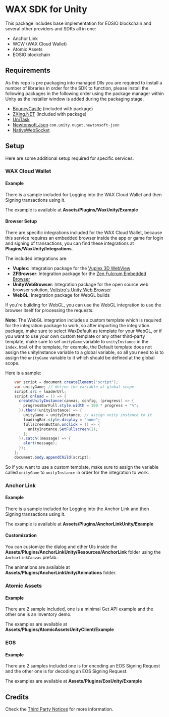 # WAX SDK for Unity

This package includes base implementation for EOSIO blockchain and several other providers and SDKs all in one:

- Anchor Link
- WCW (WAX Cloud Wallet)
- Atomic Assets
- EOSIO blockchain

## Requirements

As this repo is pre packaging into managed Dlls you are required to install a number of libraries in order for the
SDK to function, please install the following packages in the following order using the package manager within Unity as the installer window is added during the packaging stage.

- [BouncyCastle](https://www.bouncycastle.org/csharp/index.html) (included with package)
- [ZXing.NET](https://github.com/micjahn/ZXing.Net) (included with package)
- [UniTask](https://github.com/Cysharp/UniTask)
- [Newtonsoft.Json](https://docs.unity3d.com/Packages/com.unity.nuget.newtonsoft-json@latest) `com.unity.nuget.newtonsoft-json`
- [NativeWebSocket](https://github.com/endel/NativeWebSocket)

## Setup

Here are some additional setup required for specific services.

### WAX Cloud Wallet

#### Example

There is a sample included for Logging into the WAX Cloud Wallet and then Signing transactions using it.

The example is available at **Assets/Plugins/WaxUnity/Example**

#### Browser Setup

There are specific integrations included for the WAX Cloud Wallet, because this service requires an embedded browser inside the app or game for login and signing of transactions, you can find these integrations at **Plugins/WaxUnity/Integrations**.

The included integrations are:

- **Vuplex**: Integration package for the [Vuplex 3D WebView](https://assetstore.unity.com/publishers/40309)
- **ZFBrowser**: Integration package for the [Zen Fulcrum Embedded Browser](https://assetstore.unity.com/packages/tools/gui/embedded-browser-55459)
- **UnityWebBrowser**: Integration package for the open source web browser solution, [Voltstro's Unity Web Browser](https://github.com/Voltstro-Studios/UnityWebBrowser)
- **WebGL**: Integration package for WebGL builds

If you're building for WebGL, you can use the WebGL integration to use the browser itself for processing the requests.

**Note**: The WebGL integration includes a custom template which is required for the integration package to work, so after importing the integration package, make sure to select WaxDefault as template for your WebGL, or if you want to use your own custom template or any other third-party template, make sure to set `unityGame` variable to `unityInstance` in the `index.html` of the template, for example, the Default template does not assign the unityInstance variable to a global variable, so all you need to is to assign the `unityGame` variable to it which should be defined at the global scope.

Here is a sample:

```csharp
    var script = document.createElement("script");
    var unityGame; // define the variable at global scope
    script.src = loaderUrl;
    script.onload = () => {
      createUnityInstance(canvas, config, (progress) => {
        progressBarFull.style.width = 100 * progress + "%";
      }).then((unityInstance) => {
        unityGame = unityInstance; // assign unity instance to it
        loadingBar.style.display = "none";
        fullscreenButton.onclick = () => {
          unityInstance.SetFullscreen(1);
        };
      }).catch((message) => {
        alert(message);
      });
    };
    document.body.appendChild(script);
```

So if you want to use a custom template, make sure to assign the variable called `unityGame` to `unityInstance` in order for the integration to work.

### Anchor Link

#### Example

There is a sample included for Logging into the Anchor Link and then Signing transactions using it.

The example is available at **Assets/Plugins/AnchorLinkUnity/Example**

#### Customization

You can customize the dialog and other UIs inside the **Assets/Plugins/AnchorLinkUnity/Resources/AnchorLink** folder using the `AnchorLinkCanvas` prefab.

The animations are available at **Assets/Plugins/AnchorLinkUnity/Animations** folder.

### Atomic Assets

#### Example

There are 2 sample included, one is a minimal Get API example and the other one is an Inventory demo.

The examples are available at **Assets/Plugins/AtomicAssetsUnityClient/Example**

### EOS

#### Example

There are 2 samples included one is for encoding an EOS Signing Request and the other one is for decoding an EOS Signing Request.

The examples are available at **Assets/Plugins/EosUnity/Example**

## Credits

Check the [Third Party Notices](https://github.com/WAX-SDK-wax-labs-proposal/wax-unity-sdk/blob/main/Third%20Party%20Notices.md) for more information.
